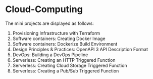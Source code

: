 # Cloud-Computing

The mini projects are displayed as follows:

1. Provisioning Infrastructure with Terraform
2. Software containers: Creating Docker Image
3. Software containers: Dockerize Build Environment
4. Design Principles & Practices: OpenAPI 3 API Description Format
5. DevOps: Building a DevOps Pipeline
6. Serverless: Creating an HTTP Triggered Function
7. Serverless: Creating Cloud Storage Triggered Function
8. Serverless: Creating a Pub/Sub Triggered Function
